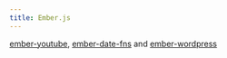 ```yaml
---
title: Ember.js
---
```


[ember-youtube](https://github.com/oskarrough/ember-youtube), [ember-date-fns](https://github.com/oskarrough/ember-date-fns) and [ember-wordpress](https://github.com/oskarrough/ember-wordpress) 
